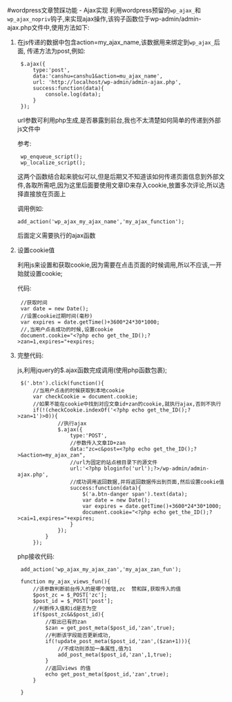 #wordpress文章赞踩功能 - Ajax实现
利用wordpress预留的```wp_ajax_```和```wp_ajax_nopriv```钩子,来实现ajax操作,该钩子函数位于wp-admin/admin-ajax.php文件中,使用方法如下:

1. 在js传递的数据中包含action=my_ajax_name,该数据用来绑定到```wp_ajax_```后面,
	传递方法为post,例如:

		$.ajax({
			type:'post',
			data:'canshu=canshu1&action=mu_ajax_name',
			url: 'http://localhost/wp-admin/admin-ajax.php',
			success:function(data){
				console.log(data);
			}
		});
	
	url参数可利用php生成,是否暴露到前台,我也不太清楚如何简单的传递到外部js文件中

	参考:

		wp_enqueue_script();
		wp_localize_script();
	这两个函数结合起来貌似可以,但是后期又不知道该如何传递页面信息到外部文件,各取所需吧,因为这里后面要使用文章ID来存入cookie,放置多次评论,所以选择直接放在页面上

	调用例如:

	```add_action('wp_ajax_my_ajax_name','my_ajax_function');```
 
	后面定义需要执行的ajax函数 

2. 设置cookie值

	利用js来设置和获取cookie,因为需要在点击页面的时候调用,所以不应该,一开始就设置cookie;

	代码:

		//获取时间
		var date = new Date();  
		//设置cookie过期时间(毫秒)
		var expires = date.getTime()+3600*24*30*1000;
		//,当用户点击成功的时候,设置cookie
		document.cookie="<?php echo get_the_ID();?>zan=1,expires="+expires;

3. 完整代码:

	js,利用jquery的$.ajax函数完成调用(使用php函数包裹);
		
		
		$('.btn').click(function(){
			//当用户点击的时候获取到本地cookie
			var checkCookie = document.cookie;
			//如果不能在cookie中找到对应文章id+zan的cookie,就执行ajax,否则不执行
			if(!(checkCookie.indexOf('<?php echo get_the_ID();?>zan=1')>0)){
					//执行ajax
					$.ajax({
						type:'POST',
						//参数传入文章ID+zan
						data:"zc=c&post=<?php echo get_the_ID();?>&action=my_ajax_zan",
						//url为固定的站点根目录下的源文件
						url:'<?php bloginfo('url');?>/wp-admin/admin-ajax.php',
						//成功调用返回数据,并将返回数据传出到页面,然后设置cookie值
						success:function(data){
							$('a.btn-danger span').text(data);
							var date = new Date();
							var expires = date.getTime()+3600*24*30*1000;
							document.cookie="<?php echo get_the_ID();?>cai=1,expires="+expires;
						}
					});
				}
			});


	php接收代码:

		add_action('wp_ajax_my_ajax_zan','my_ajax_zan_fun');
	
		function my_ajax_views_fun(){
			//该参数判断前台传入的是哪个按钮,zc  赞和踩,获取传入的值
			$post_zc = $_POST['zc'];
			$post_id = $_POST['post'];
			//判断传入值和id是否为空
			if($post_zc&&$post_id){
				//取出已有的zan
				$zan = get_post_meta($post_id,'zan',true);
				//判断该字段能否更新成功,
				if(!update_post_meta($post_id,'zan',($zan+1))){
					//不成功则添加一条属性,值为1
					add_post_meta($post_id,'zan',1,true);
				}
				//返回views 的值
				echo get_post_meta($post_id,'zan',true);	
			}
			
		}	